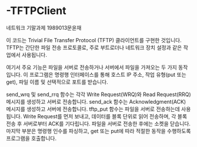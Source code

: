 # -TFTPClient
네트워크 기말과제
1989013문윤재


이 코드는 Trivial File Transfer Protocol (TFTP) 클라이언트를 구현한 것입니다. TFTP는 간단한 파일 전송 프로토콜로, 주로 부트로더나 네트워크 장치 설정과 같은 작업에서 사용됩니다.

여기서 주요 기능은 파일을 서버로 전송하거나 서버에서 파일을 가져오는 두 가지 동작입니다. 이 프로그램은 명령행 인터페이스를 통해 호스트 IP 주소, 작업 유형(put 또는 get), 파일 이름 및 선택적으로 포트를 받습니다.

send_wrq 및 send_rrq 함수는 각각 Write Request(WRQ)와 Read Request(RRQ) 메시지를 생성하고 서버로 전송합니다.
send_ack 함수는 Acknowledgment(ACK) 메시지를 생성하고 서버에 전송합니다.
tftp_put 함수는 파일을 서버로 전송하는데 사용됩니다. Write Request를 먼저 보내고, 데이터를 블록 단위로 읽어 전송하며, 각 블록 전송 후 서버로부터 ACK를 기다립니다.
파일을 서버로 전송한 후에는 소켓을 닫습니다.
마지막 부분은 명령행 인수를 파싱하고, get 또는 put에 따라 적절한 동작을 수행하도록 프로그램을 호출합니다.

